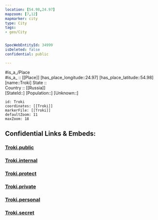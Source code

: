 ```yaml
---
location: [54.98,24.97] 
mapzoom: [7,12] 
mapmarker: city 
type: City
tags:
- geo/City


SpocWebEntityId: 34999
isDeleted: false
confidential: public

---
```

#is_a_/Place  
#is_a_ :: [[Place]] 
[has_place_longitude::24.97] 
[has_place_latitude::54.98] 
[name::Troki] 
State ::  
Country :: [[Russia]]  
[StateId::] 
[Population::] 
[Unknown::] 


```leaflet
id: Troki
coordinates: [[Troki]] 
markerFile: [[Troki]] 
defaultZoom: 11 
maxZoom: 18
```


## Confidential Links & Embeds: 

### [Troki.public](/_public/\Earth\Continent\Europe\Europe~North\Lithuania\Counties~Lithuania\Vilniaus\CityTroki.public.md) 

### [Troki.internal](/_internal/\Earth\Continent\Europe\Europe~North\Lithuania\Counties~Lithuania\Vilniaus\CityTroki.internal.md) 

### [Troki.protect](/_protect/\Earth\Continent\Europe\Europe~North\Lithuania\Counties~Lithuania\Vilniaus\CityTroki.protect.md) 

### [Troki.private](/_private/\Earth\Continent\Europe\Europe~North\Lithuania\Counties~Lithuania\Vilniaus\CityTroki.private.md) 

### [Troki.personal](/_personal/\Earth\Continent\Europe\Europe~North\Lithuania\Counties~Lithuania\Vilniaus\CityTroki.personal.md) 

### [Troki.secret](/_secret/\Earth\Continent\Europe\Europe~North\Lithuania\Counties~Lithuania\Vilniaus\CityTroki.secret.md)


